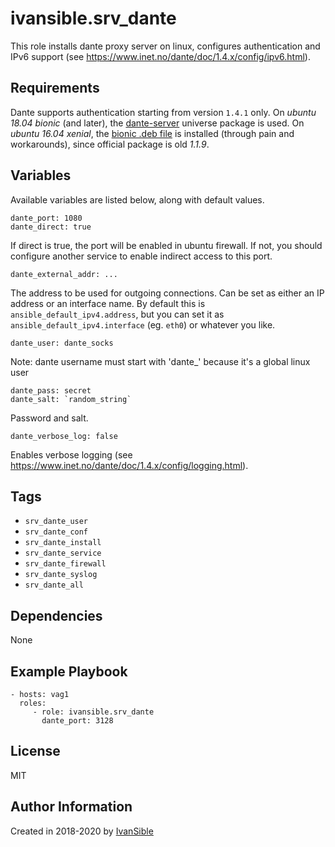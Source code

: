 # ivansible.srv_dante

This role installs dante proxy server on linux, configures authentication and IPv6 support (see https://www.inet.no/dante/doc/1.4.x/config/ipv6.html).


## Requirements

Dante supports authentication starting from version `1.4.1` only.
On _ubuntu 18.04 bionic_ (and later), the [dante-server](https://packages.ubuntu.com/bionic/dante-server) universe package is used.
On _ubuntu 16.04 xenial_, the [bionic .deb file](https://lug.mtu.edu/ubuntu/pool/universe/d/dante/dante-server_1.4.2+dfsg-2build1_amd64.deb) is installed (through pain and workarounds), since official package is old _1.1.9_.


## Variables

Available variables are listed below, along with default values.

    dante_port: 1080
    dante_direct: true
If direct is true, the port will be enabled in ubuntu firewall.
If not, you should configure another service to enable indirect access to this port.

    dante_external_addr: ...
The address to be used for outgoing connections.
Can be set as either an IP address or an interface name.
By default this is `ansible_default_ipv4.address`, but you can
set it as `ansible_default_ipv4.interface` (eg. `eth0`) or whatever you like.

    dante_user: dante_socks
Note: dante username must start with 'dante_' because it's a global linux user

    dante_pass: secret
    dante_salt: `random_string`
Password and salt.

    dante_verbose_log: false
Enables verbose logging (see https://www.inet.no/dante/doc/1.4.x/config/logging.html).


## Tags

- `srv_dante_user`
- `srv_dante_conf`
- `srv_dante_install`
- `srv_dante_service`
- `srv_dante_firewall`
- `srv_dante_syslog`
- `srv_dante_all`


## Dependencies

None


## Example Playbook

    - hosts: vag1
      roles:
         - role: ivansible.srv_dante
           dante_port: 3128


## License

MIT

## Author Information

Created in 2018-2020 by [IvanSible](https://github.com/ivansible)

